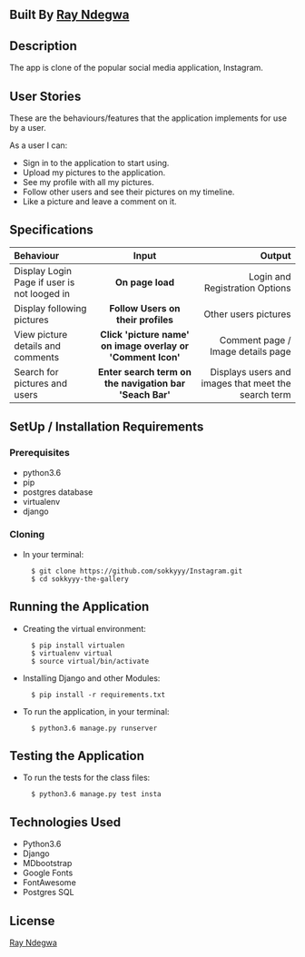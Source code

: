 ## Built By [Ray Ndegwa](https://github.com/sokkyyy/)

## Description
The app is clone of the popular social media application, Instagram.  

## User Stories
These are the behaviours/features that the application implements for use by a user.

As a user I can:
* Sign in to the application to start using.
* Upload my pictures to the application.
* See my profile with all my pictures.
* Follow other users and see their pictures on my timeline.
* Like a picture and leave a comment on it.

## Specifications
| Behaviour | Input | Output |
| :---------------- | :---------------: | ------------------: |
| Display Login Page if user is not looged in | **On page load** | Login and Registration Options |
| Display following pictures | **Follow Users on their profiles** | Other users pictures|
| View picture details and comments | **Click 'picture name' on image overlay or 'Comment Icon'** | Comment page / Image details page |
| Search for pictures and users |**Enter search term on the navigation bar 'Seach Bar'**|Displays users and images that meet the search term|

## SetUp / Installation Requirements
### Prerequisites
* python3.6
* pip
* postgres database
* virtualenv
* django

### Cloning
* In your terminal:
        
        $ git clone https://github.com/sokkyyy/Instagram.git
        $ cd sokkyyy-the-gallery

## Running the Application
* Creating the virtual environment:

        $ pip install virtualen
        $ virtualenv virtual
        $ source virtual/bin/activate

* Installing Django and other Modules:

        $ pip install -r requirements.txt


* To run the application, in your terminal:


        $ python3.6 manage.py runserver



## Testing the Application
* To run the tests for the class files:

        $ python3.6 manage.py test insta

## Technologies Used
* Python3.6
* Django
* MDbootstrap
* Google Fonts
* FontAwesome
* Postgres SQL

## License
[Ray Ndegwa](https://github.com/sokkyyy/)